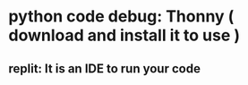 # python code debug: Thonny ( download and install it to use )

## replit: It is an IDE to run your code
